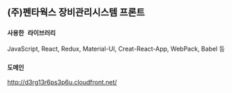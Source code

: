 ## (주)펜타웍스 장비관리시스템 프론트

### `사용한 라이브러리`

JavaScript, React, Redux, Material-UI, Creat-React-App, WebPack, Babel 등

### `도메인`

http://d3rg13r6ps3p6u.cloudfront.net/

